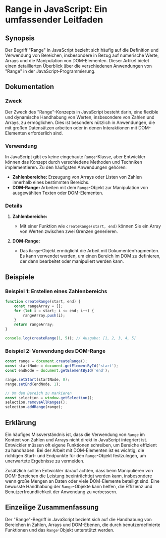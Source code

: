 <!--
Meta Description: # Range in JavaScript: Ein umfassender Leitfaden ## Synopsis Der Begriff "Range" in JavaScript bezieht sich häufig auf die Definition und Verwendung v...
Meta Keywords: range, von, die, dom, und
-->

# Range in JavaScript: Ein umfassender Leitfaden

## Synopsis
Der Begriff "Range" in JavaScript bezieht sich häufig auf die Definition und Verwendung von Bereichen, insbesondere in Bezug auf numerische Werte, Arrays und die Manipulation von DOM-Elementen. Dieser Artikel bietet einen detaillierten Überblick über die verschiedenen Anwendungen von "Range" in der JavaScript-Programmierung.

## Dokumentation
### Zweck
Der Zweck des "Range"-Konzepts in JavaScript besteht darin, eine flexible und dynamische Handhabung von Werten, insbesondere von Zahlen und Arrays, zu ermöglichen. Dies ist besonders nützlich in Anwendungen, die mit großen Datensätzen arbeiten oder in denen Interaktionen mit DOM-Elementen erforderlich sind.

### Verwendung
In JavaScript gibt es keine eingebaute `Range`-Klasse, aber Entwickler können das Konzept durch verschiedene Methoden und Techniken implementieren. Zu den häufigsten Anwendungen gehören:

- **Zahlenbereiche:** Erzeugung von Arrays oder Listen von Zahlen innerhalb eines bestimmten Bereichs.
- **DOM-Range:** Arbeiten mit dem `Range`-Objekt zur Manipulation von ausgewählten Texten oder DOM-Elementen.

### Details
1. **Zahlenbereiche:**
   - Mit einer Funktion wie `createRange(start, end)` können Sie ein Array von Werten zwischen zwei Grenzen generieren.
   
2. **DOM-Range:**
   - Das `Range`-Objekt ermöglicht die Arbeit mit Dokumentenfragmenten. Es kann verwendet werden, um einen Bereich im DOM zu definieren, der dann bearbeitet oder manipuliert werden kann.

## Beispiele

### Beispiel 1: Erstellen eines Zahlenbereichs

```javascript
function createRange(start, end) {
    const rangeArray = [];
    for (let i = start; i <= end; i++) {
        rangeArray.push(i);
    }
    return rangeArray;
}

console.log(createRange(1, 5)); // Ausgabe: [1, 2, 3, 4, 5]
```

### Beispiel 2: Verwendung des DOM-Range

```javascript
const range = document.createRange();
const startNode = document.getElementById('start');
const endNode = document.getElementById('end');

range.setStart(startNode, 0);
range.setEnd(endNode, 1);

// Um den Bereich zu markieren
const selection = window.getSelection();
selection.removeAllRanges();
selection.addRange(range);
```

## Erklärung
Ein häufiges Missverständnis ist, dass die Verwendung von `Range` im Kontext von Zahlen und Arrays nicht direkt in JavaScript integriert ist. Entwickler müssen oft eigene Funktionen schreiben, um Bereiche effizient zu handhaben. Bei der Arbeit mit DOM-Elementen ist es wichtig, die richtigen Start- und Endpunkte für den `Range`-Objekt festzulegen, um unerwartete Ergebnisse zu vermeiden.

Zusätzlich sollten Entwickler darauf achten, dass beim Manipulieren von DOM-Bereichen die Leistung beeinträchtigt werden kann, insbesondere wenn große Mengen an Daten oder viele DOM-Elemente beteiligt sind. Eine bewusste Handhabung der `Range`-Objekte kann helfen, die Effizienz und Benutzerfreundlichkeit der Anwendung zu verbessern.

## Einzeilige Zusammenfassung
Der "Range"-Begriff in JavaScript bezieht sich auf die Handhabung von Bereichen in Zahlen, Arrays und DOM-Ebenen, die durch benutzerdefinierte Funktionen und das `Range`-Objekt unterstützt werden.